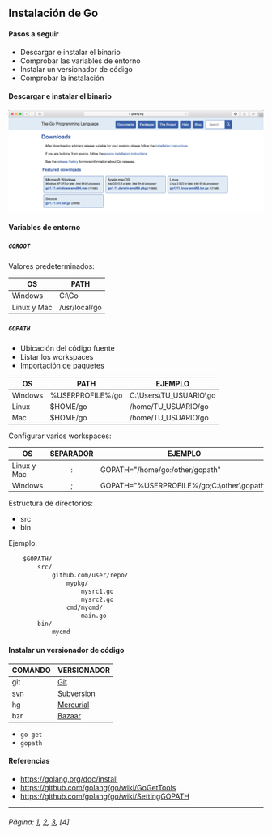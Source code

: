 ## Instalación de Go

#### Pasos a seguir

- Descargar e instalar el binario
- Comprobar las variables de entorno
- Instalar un versionador de código
- Comprobar la instalación

####  Descargar e instalar el binario
![alt text](../resources/imgs/go_dl.png "The_Gopher")

#### Variables de entorno

##### `GOROOT`
Valores predeterminados:

| OS | PATH |
| ------ | ------ |
| Windows | C:\Go |
| Linux y Mac | /usr/local/go |

##### `GOPATH`

- Ubicación del código fuente
- Listar los workspaces
- Importación de paquetes

| OS | PATH | EJEMPLO |
| ------ | ------ | ------ |
| Windows | %USERPROFILE%/go | C:\Users\TU_USUARIO\go |
| Linux | $HOME/go | /home/TU_USUARIO/go |
| Mac | $HOME/go | /home/TU_USUARIO/go |

Configurar varios workspaces:

| OS | SEPARADOR | EJEMPLO |
| ------ | :------: | ------ |
| Linux y Mac | : | GOPATH="/home/go:/other/gopath" |
| Windows | ; | GOPATH="%USERPROFILE%/go;C:\other\gopath" |
 
Estructura de directorios:

- src
- bin

Ejemplo:

        $GOPATH/
            src/
                github.com/user/repo/
                    mypkg/
                        mysrc1.go
                        mysrc2.go
                    cmd/mycmd/
                        main.go
            bin/
                mycmd

#### Instalar un versionador de código

| COMANDO | VERSIONADOR |
| ------ | ------ |
| git | [Git](http://git-scm.com/downloads) |
| svn | [Subversion](http://subversion.apache.org/packages.html) |
| hg | [Mercurial](https://www.mercurial-scm.org/downloads) |
| bzr | [Bazaar](http://wiki.bazaar.canonical.com/Download) |

* `go get`
* `gopath`

#### Referencias

* https://golang.org/doc/install
* https://github.com/golang/go/wiki/GoGetTools
* https://github.com/golang/go/wiki/SettingGOPATH
___

###### Página: [1](./lectura-1.md), [2](./lectura-2.md), [3](./lectura-3.md), [4]
